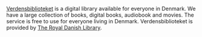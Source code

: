 [Verdensbiblioteket](https://www.verdensbiblioteket.dk/content/about-verdensbiblioteket) is a digital library available for everyone in Denmark. We have a large collection of books, digital books, audiobook and movies. The service is free to use for everyone living in Denmark. Verdensbiblioteket is provided by [The Royal Danish Library](http://www.kb.dk/da/index.html).



